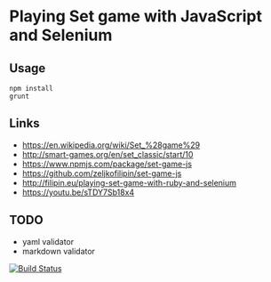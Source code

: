 # Playing Set game with JavaScript and Selenium

## Usage

    npm install
    grunt

## Links

- https://en.wikipedia.org/wiki/Set_%28game%29
- http://smart-games.org/en/set_classic/start/10
- https://www.npmjs.com/package/set-game-js
- https://github.com/zeljkofilipin/set-game-js
- http://filipin.eu/playing-set-game-with-ruby-and-selenium
- https://youtu.be/sTDY7Sb18x4

## TODO

- yaml validator
- markdown validator

[![Build Status](https://travis-ci.org/zeljkofilipin/set-game-js.svg?branch=master)](https://travis-ci.org/zeljkofilipin/set-game-js)
